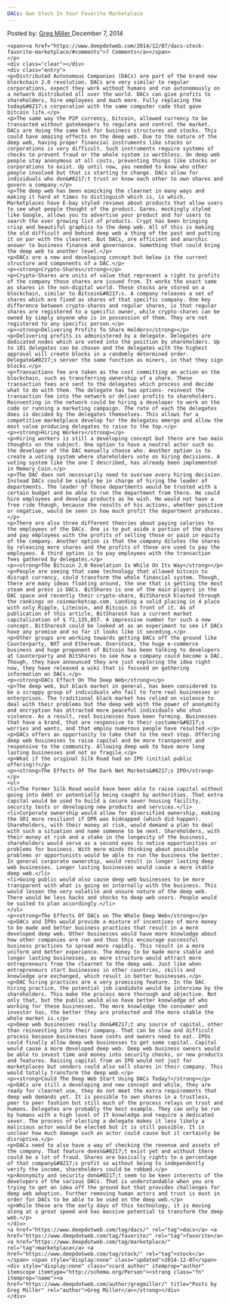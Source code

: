 ```yaml
---
DACs: Own Stock In Your Favorite Marketplace
---
```

<article class="post-listing post-7083 post type-post status-publish format-standard has-post-thumbnail hentry  tag-dacs tag-favorite tag-stock">
    <div class="post-inner">
        <span>Posted by: <a href="https://www.deepdotweb.com/author/gregmiller/" title="">Greg Miller </a></span>
    <span>December 7, 2014</span>
    
    <span><a href="https://www.deepdotweb.com/2014/12/07/dacs-stock-favorite-marketplace/#comments">7 Comments</a></span>
    </p>
    <div class="clear"></div>
    <div class="entry">
    <p>Distributed Autonomous Companies (DACs) are part of the brand new blockchain 2.0 revolution. DACs are very similar to regular corporations, expect they work without humans and run autonomously on a network distributed all over the world. DACs can give profits to shareholders, hire employees and much more. Fully replacing the today&#8217;s corporation with the same computer code that gave bitcoin life.</p>
    <p>The same way the P2P currency, bitcoin, allowed currency to be transacted without gatekeepers to regulate and control the market. DACs are doing the same but for business structures and stocks. This could have amazing effects on the deep web. Due to the nature of the deep web, having proper financial instruments like stocks or corporations is very difficult. Such instruments require systems of checks to prevent fraud or the whole system is worthless. On deep web people stay anonymous at all costs, preventing things like stocks or corporations to exist. Up until now, you needed to know who other people involved but that is starting to change. DACs allow for individuals who don&#8217;t trust or know each other to own shares and govern a company.</p>
    <p>The deep web has been mimicking the clearnet in many ways and making it hard at times to distinguish which is, is which. Marketplaces have E-bay styled reviews about products that allow users to see what people thought of the product. Garms, mockingly styled like Google, allows you to advertise your product and for users to search the ever growing list of products. Crypt has been bringing crisp and beautiful graphics to the deep web. All of this is making the old difficult and behind deep web a thing of the past and putting it on par with the clearnet. But DACs, are efficient and anarchic answer to business finance and governance. Something that could bring the deep web to another level.</p>
    <p>DACs are a new and developing concept but below is the current structure and components of a DAC.</p>
    <p><strong>Crypto-Shares</strong></p>
    <p>Crypto-Shares are units of value that represent a right to profits of the company those shares are issued from. It works the exact same as shares in the non-digital world. These stocks are stored on a blockchain, similar to Bitcoin&#8217;s. A company releases a set of shares which are fixed as shares of that specific company. One key difference between crypto-shares and regular shares, is that regular shares are registered to a specific owner, while crypto-shares can be owned by simply anyone who is in possession of them. They are not registered to any specific person.</p>
    <p><strong>Delivering Profits To Share Holders</strong></p>
    <p>Delivering profits is administered by a delegate. Delegates are dedicated nodes which are voted into the position by shareholders. Up to 101 delegates can be chosen and the delegates with the highest approval will create blocks in a randomly determined order. Delegate&#8217;s server the same function as miners, in that they sign blocks.</p>
    <p>Transactions fee are taken as the cost committing an action on the blockchain, such as transferring ownership of a share. These transaction fees are sent to the delegates which process and decide what to do with them. The delegate has two options- reinvest the transaction fee into the network or deliver profits to shareholders. Reinvesting in the network could be hiring a developer to work on the code or running a marketing campaign. The rate of each the delegates does is decided by the delegates themselves. This allows for a competitive marketplace develop for the delegates emerge and allow the most value producing delegates to raise to the top.</p>
    <p><strong>Hiring Workers</strong></p>
    <p>Hiring workers is still a developing concept but there are two main thoughts on the subject. One option to have a neutral actor such as the developer of the DAC manually choose who. Another option is to create a voting system where shareholders vote on hiring decisions. A voting system like the one I described, has already been implemented in Memory_Coin.</p>
    <p>The DAC does not necessarily need to oversee every hiring decision. Instead DACs could be simply be in charge of hiring the leader of departments. The leader of those departments would be trusted with a certain budget and be able to run the department from there. He could hire employees and develop products as he wish. He would not have a free ride though, because the results of his actions, whether positive or negative, would be seen in how much profit the department produces.</p>
    <p>There are also three different theories about paying salaries to the employees of the DACs. One is to put aside a portion of the shares and pay employees with the profits of selling those or paid in equity of the company. Another option is that the company dilutes the shares by releasing more shares and the profits of those are used to pay the employees. A third option is to pay employees with the transaction fees gathered by delegates.</p>
    <p><strong>The Bitcoin 2.0 Revelation Is While On Its Way</strong></p>
    <p>People are seeing that same technology that allowed bitcoin to disrupt currency, could transform the whole financial system. Though, there are many ideas floating around, the one that is getting the most steam and press is DACs. BitShares is one of the main players in the DAC space and recently their crypto-share, BitSharesX blasted through the rankings on coinmarketcap.com. Landing a solid placing in 4 place with only Ripple, Litecoin, and Bitcoin in front of it. As of publication of this article, BitSharesX has a current market capitalization of $ 71,135,057. A impressive number for such a new concept. BitSharesX could be looked at as an experiment to see if DACs have any promise and so far it looks like it seceding.</p>
    <p>Other groups are working towards getting DACs off the ground like Counterparty, NXT and Ethereum. Overstock, the huge e-commerce business and huge proponent of Bitcoin has been talking to developers at Counterparty and BitShares to see how a company could become a DAC. Though, they have announced they are just exploring the idea right now, they have released a wiki that is focused on gathering information on DACs.</p>
    <p><strong>DACs Effect On The Deep Web</strong></p>
    <p>The deep web, but black market in general, has been considered to be a scrappy group of individuals who fail to form real businesses or enterprises. The traditional black market has relied on violence to deal with their problems but the deep web with the power of anonymity and encryption has attracted more peaceful individuals who shun violence. As a result, real businesses have been forming. Businesses that have a brand, that are responsive to their costumer&#8217;s worries and wants, and that employ numerous people have resulted.</p>
    <p>DACs offers an opportunity to take that to the next step. Offering deep web businesses to raise capital and be more transparent and responsive to the community. Allowing deep web to have more long lasting businesses and not as fragile.</p>
    <p>What if the original Silk Road had an IPO (initial public offering)?</p>
    <p><strong>The Effects Of The Dark Net Markets&#8217;s IPO</strong></p>
    <ul>
    <li>The Former Silk Road would have been able to raise capital without going into debt or potentially being caught by authorities. That extra capital would be used to build a secure sever housing facility, security tests or developing new products and services.</li>
    <li>Corporate ownership would allow for diversified ownership, making the SR1 more resilient if DPR was kidnapped (which did happen). Shareholders, with their money at risk, would demand a plan to deal with such a situation and name someone to be next. Shareholders, with their money at risk and a stake in the longevity of the business, shareholders would serve as a second eyes to notice opportunities or problems for business. With more minds thinking about possible problems or opportunists would be able to run the business the better. In general corporate ownership, would result in longer lasting deep web businesses. Longer lasting businesses would cause a more stable deep web.</li>
    <li>Going public would also cause deep web businesses to be more transparent with what is going on internally with the business. This would lessen the very volatile and unsure nature of the deep web. There would be less hacks and shocks to deep web users. People would be suited to plan accordingly.</li>
    </ul>
    <p><strong>The Effects Of DACs on The Whole Deep Web</strong></p>
    <p>DACs and IPOs would provide a mixture of incentives of more money to be made and better business practices that result in a more developed deep web. Other businesses would have more knowledge about how other companies are run and thus this encourage successful business practices to spread more rapidly. This result in a more uniform and better experience. The money to be made more stable and longer lasting businesses, as more structure would attract more entrepreneurs from the clearnet to the deep web. Just like when entrepreneurs start businesses in other countries, skills and knowledge are exchanged, which result in better businesses.</p>
    <p>DAC hiring practices are a very promising feature. In the DAC hiring practice, the potential job candidate would be interview by the shareholders. This make the process more thorough and objective. Not only that, but the public would also have better knowledge of who working for these businesses. The more knowledge the consumer and investor has, the better they are protected and the more stable the whole market is.</p>
    <p>Deep web businesses really don&#8217;t any source of capital, other than reinvesting into their company. That can be slow and difficult process because businesses have costs and owners need to eat. IPOs could finally allow deep web businesses to get some capital. Capital would cause a more developed deep web. Deep web business owners would be able to invest time and money into security checks, or new products and features. Raising capital from an IPO would not just for marketplaces but vendors could also sell shares in their company. This would totally transform the deep web.</p>
    <p><strong>Could The Deep Web Start Using DACs Today?</strong></p>
    <p>DACs are still a developing and new concept and while, they are ready for clearnet use, they do not meet the extra requirements that deep web demands yet. It is possible to own shares in a trustless, peer to peer fashion but still much of the process relays on trust and humans. Delegates are probably the best example. They can only be run by humans with a high level of IT knowledge and require a dedicated sever. The process of electing a delegate makes it less likely a malicious actor would be elected but it is still possible. It is unclear how much damage such an actor could cause but it certainly be disruptive.</p>
    <p>DACs need to also have a way of checking the revenue and assets of the company. That feature doesn&#8217;t exist yet and without there could be a lot of fraud. Shares are basically rights to a percentage of that company&#8217;s profit so without being to independently verify the income, shareholders could be robbed.</p>
    <p>Anonymity and security don&#8217;t seem to be keen interests of the developers of the various DACs. That is understandable when you are trying to get an idea off the ground but that provides challenges for deep web adoption. Further removing human actors and trust is must in order for DACs to be able to be used on the deep web.</p>
    <p>While these are the early days of this technology, it is moving along at a great speed and has massive potential to transform the deep web.</p>
    </div>
    <a href="https://www.deepdotweb.com/tag/dacs/" rel="tag">dacs</a> <a href="https://www.deepdotweb.com/tag/favorite/" rel="tag">favorite</a> <a href="https://www.deepdotweb.com/tag/marketplace/" rel="tag">marketplace</a> <a href="https://www.deepdotweb.com/tag/stock/" rel="tag">stock</a></span> <span style="display:none" class="updated">2014-12-07</span>
    <div style="display:none" class="vcard author" itemprop="author" itemscope itemtype="http://schema.org/Person"><strong class="fn" itemprop="name"><a href="https://www.deepdotweb.com/author/gregmiller/" title="Posts by Greg Miller" rel="author">Greg Miller</a></strong></div>
    </div>
</article>

